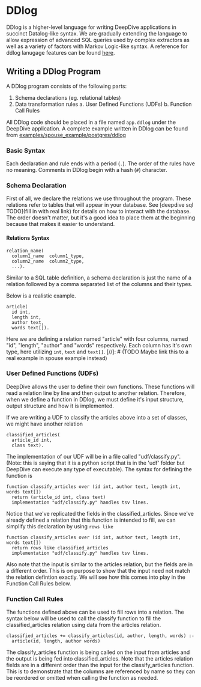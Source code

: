 
# DDlog

DDlog is a higher-level language for writing DeepDive applications in succinct Datalog-like syntax.
We are gradually extending the language to allow expression of advanced SQL queries used by complex extractors as well as a variety of factors with Markov Logic-like syntax.
A reference for ddlog lanugage features can be found [here](https://github.com/HazyResearch/ddlog/wiki/DDlog-Language-Features).

## Writing a DDlog Program

A DDlog program consists of the following parts:

1. Schema declarations (eg. relational tables)
2. Data transformation rules
  a. User Defined Functions (UDFs)
  b. Function Call Rules


All DDlog code should be placed in a file named `app.ddlog` under the DeepDive application.
A complete example written in DDlog can be found from [examples/spouse_example/postgres/ddlog](https://github.com/HazyResearch/deepdive/blob/master/examples/spouse_example/postgres/ddlog)


### Basic Syntax

Each declaration and rule ends with a period (`.`).
The order of the rules have no meaning.
Comments in DDlog begin with a hash (`#`) character.

### Schema Declaration

First of all, we declare the relations we use throughout the program.  These relations refer to tables that will appear in your database.  See [deepdive sql TODO](fill in with real link) for details on how to interact with the database.
The order doesn't matter, but it's a good idea to place them at the beginning because that makes it easier to understand.

#### Relations Syntax
```
relation_name(
  column1_name  column1_type,
  column2_name  column2_type,
  ...).
```
Similar to a SQL table definition, a schema declaration is just the name of a relation followed by a comma separated list of the columns and their types.

Below is a realistic example.
```
article(
  id int,
  length int,
  author text,
  words text[]).
```
Here we are defining a relation named "article" with four columns, named "id", "length", "author" and "words" respectively. Each column has it's own type, here utilizing `int`, `text` and `text[]`.
[//]: # (TODO  Maybe link this to a real example in spouse example instead)

<!--
#### Variable Relations
We can declare a variable relation that we want DeepDive to predict the marginal probability for us.
The syntax is as follows.
```
relation_name?(column_name column_type)
```

An example would be.
```
has_spouse?(relation_id text)
```

Here we are defining a relation has_spouse which will be a table created in the database having the column "relation_id" but it will also have several other columns created by DeepDive for internal use.  Ultimately, the inferences that are generated by DeepDive will be stored in this relation.
-->
### User Defined Functions (UDFs)
DeepDive allows the user to define their own functions.  These functions will read a relation line by line and then output to another relation.  Therefore, when we define a function in DDlog, we must define it's input structure, output structure and how it is implemented.

If we are writing a UDF to classify the articles above into a set of classes, we might have another relation
```
classified_articles(
  article_id int,
  class text).
```

The implementation of our UDF will be in a file called "udf/classify.py".  (Note: this is saying that it is a python script that is in the 'udf' folder but DeepDive can execute any type of executable).  The syntax for defining the function is
```
function classify_articles over (id int, author text, length int, words text[])
  return (article_id int, class text)
  implementation "udf/classify.py" handles tsv lines.
```

Notice that we've replicated the fields in the classified_articles.  Since we've already defined a relation that this function is intended to fill, we can simplify this declaration by using `rows like`

```
function classify_articles over (id int, author text, length int, words text[])
  return rows like classified_articles
  implementation "udf/classify.py" handles tsv lines.
```

Also note that the input is similar to the articles relation, but the fields are in a different order.  This is on purpose to show that the input need not match the relation defintion exactly.  We will see how this comes into play in the Function Call Rules below.

### Function Call Rules
The functions defined above can be used to fill rows into a relation.  The syntax below will be used to call the classify function to fill the classified_articles relation using data from the articles relation.
```
classified_articles += classify_articles(id, author, length, words) :- 
  article(id, length, author words)
```

The classify_articles function is being called on the input from articles and the output is being fed into classified_articles.  Note that the articles relation fields are in a different order than the input for the classify_articles function.  This is to demonstrate that the columns are referenced by name so they can be reordered or omitted when calling the function as needed.

